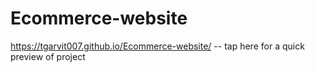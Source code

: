 # Ecommerce-website
https://tgarvit007.github.io/Ecommerce-website/ -- tap here for a quick preview of project
